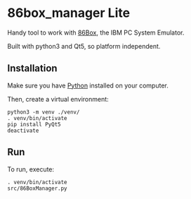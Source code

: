 86box_manager Lite
==================

Handy tool to work with [86Box](https://86box.net), the IBM PC System Emulator.

Built with python3 and Qt5, so platform independent.


Installation
------------

Make sure you have [Python](https://www.python.org) installed on your computer.

Then, create a virtual environment:

	python3 -m venv ./venv/
	. venv/bin/activate
	pip install PyQt5
	deactivate


Run
---

To run, execute:

	. venv/bin/activate
	src/86BoxManager.py
